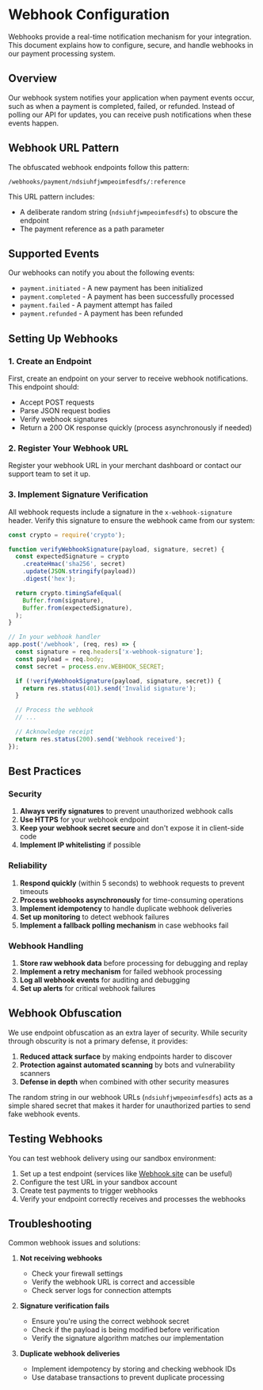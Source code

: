 # Webhook Configuration

Webhooks provide a real-time notification mechanism for your integration. This document explains how to configure, secure, and handle webhooks in our payment processing system.

## Overview

Our webhook system notifies your application when payment events occur, such as when a payment is completed, failed, or refunded. Instead of polling our API for updates, you can receive push notifications when these events happen.

## Webhook URL Pattern

The obfuscated webhook endpoints follow this pattern:

```
/webhooks/payment/ndsiuhfjwmpeoimfesdfs/:reference
```

This URL pattern includes:

- A deliberate random string (`ndsiuhfjwmpeoimfesdfs`) to obscure the endpoint
- The payment reference as a path parameter

## Supported Events

Our webhooks can notify you about the following events:

- `payment.initiated` - A new payment has been initialized
- `payment.completed` - A payment has been successfully processed
- `payment.failed` - A payment attempt has failed
- `payment.refunded` - A payment has been refunded

## Setting Up Webhooks

### 1. Create an Endpoint

First, create an endpoint on your server to receive webhook notifications. This endpoint should:

- Accept POST requests
- Parse JSON request bodies
- Verify webhook signatures
- Return a 200 OK response quickly (process asynchronously if needed)

### 2. Register Your Webhook URL

Register your webhook URL in your merchant dashboard or contact our support team to set it up.

### 3. Implement Signature Verification

All webhook requests include a signature in the `x-webhook-signature` header. Verify this signature to ensure the webhook came from our system:

```javascript
const crypto = require('crypto');

function verifyWebhookSignature(payload, signature, secret) {
  const expectedSignature = crypto
    .createHmac('sha256', secret)
    .update(JSON.stringify(payload))
    .digest('hex');

  return crypto.timingSafeEqual(
    Buffer.from(signature),
    Buffer.from(expectedSignature),
  );
}

// In your webhook handler
app.post('/webhook', (req, res) => {
  const signature = req.headers['x-webhook-signature'];
  const payload = req.body;
  const secret = process.env.WEBHOOK_SECRET;

  if (!verifyWebhookSignature(payload, signature, secret)) {
    return res.status(401).send('Invalid signature');
  }

  // Process the webhook
  // ...

  // Acknowledge receipt
  return res.status(200).send('Webhook received');
});
```

## Best Practices

### Security

1. **Always verify signatures** to prevent unauthorized webhook calls
2. **Use HTTPS** for your webhook endpoint
3. **Keep your webhook secret secure** and don't expose it in client-side code
4. **Implement IP whitelisting** if possible

### Reliability

1. **Respond quickly** (within 5 seconds) to webhook requests to prevent timeouts
2. **Process webhooks asynchronously** for time-consuming operations
3. **Implement idempotency** to handle duplicate webhook deliveries
4. **Set up monitoring** to detect webhook failures
5. **Implement a fallback polling mechanism** in case webhooks fail

### Webhook Handling

1. **Store raw webhook data** before processing for debugging and replay
2. **Implement a retry mechanism** for failed webhook processing
3. **Log all webhook events** for auditing and debugging
4. **Set up alerts** for critical webhook failures

## Webhook Obfuscation

We use endpoint obfuscation as an extra layer of security. While security through obscurity is not a primary defense, it provides:

1. **Reduced attack surface** by making endpoints harder to discover
2. **Protection against automated scanning** by bots and vulnerability scanners
3. **Defense in depth** when combined with other security measures

The random string in our webhook URLs (`ndsiuhfjwmpeoimfesdfs`) acts as a simple shared secret that makes it harder for unauthorized parties to send fake webhook events.

## Testing Webhooks

You can test webhook delivery using our sandbox environment:

1. Set up a test endpoint (services like [Webhook.site](https://webhook.site) can be useful)
2. Configure the test URL in your sandbox account
3. Create test payments to trigger webhooks
4. Verify your endpoint correctly receives and processes the webhooks

## Troubleshooting

Common webhook issues and solutions:

1. **Not receiving webhooks**
   - Check your firewall settings
   - Verify the webhook URL is correct and accessible
   - Check server logs for connection attempts

2. **Signature verification fails**
   - Ensure you're using the correct webhook secret
   - Check if the payload is being modified before verification
   - Verify the signature algorithm matches our implementation

3. **Duplicate webhook deliveries**
   - Implement idempotency by storing and checking webhook IDs
   - Use database transactions to prevent duplicate processing
